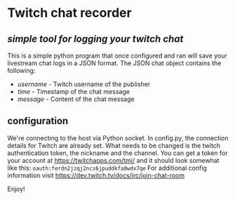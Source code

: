 # Twitch chat recorder
## _simple tool for logging your twitch chat_

This is a simple python program that once configured and ran will save your livestream chat logs in a JSON format.
The JSON chat object contains the following:
- _username_ - Twitch username of the publisher 
- _time_ - Timestamp of the chat message
- _message_ - Content of the chat message

## configuration

We're connecting to the host via Python socket. 
In config.py, the connection details for Twitch are already set. What needs to be changed is the twitch authentication token, the nickname and the channel.
You can get a token for your account at https://twitchapps.com/tmi/ and it should look somewhat like this:
`oauth:ferdn2jzqj2ncs6jpuddkfa0wdx7qe`
For additional config information visit https://dev.twitch.tv/docs/irc/join-chat-room

Enjoy!
